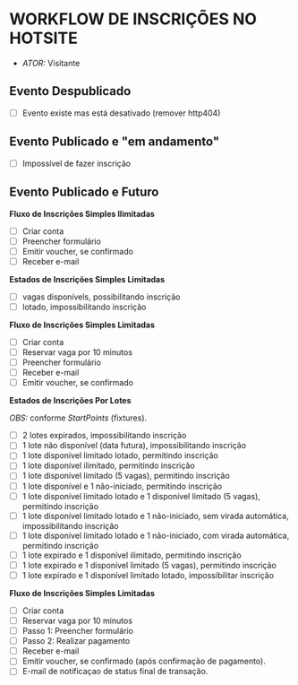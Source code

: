 # WORKFLOW DE INSCRIÇÕES NO HOTSITE

- *ATOR:* Visitante

## Evento Despublicado

- [ ] Evento existe mas está desativado (remover http404)

## Evento Publicado e "em andamento"

- [ ] Impossível de fazer inscrição

## Evento Publicado e Futuro

**Fluxo de Inscrições Simples Ilimitadas**

- [ ] Criar conta
- [ ] Preencher formulário
- [ ] Emitir voucher, se confirmado
- [ ] Receber e-mail

**Estados de Inscrições Simples Limitadas**

- [ ] vagas disponívels, possibilitando inscrição
- [ ] lotado, impossibilitando inscrição

**Fluxo de Inscrições Simples Limitadas**

- [ ] Criar conta
- [ ] Reservar vaga por 10 minutos
- [ ] Preencher formulário
- [ ] Receber e-mail
- [ ] Emitir voucher, se confirmado

**Estados de Inscrições Por Lotes**

*OBS:* conforme _StartPoints_ (fixtures).

- [ ] 2 lotes expirados, impossibilitando inscrição
- [ ] 1 lote não disponível (data futura), impossibilitando inscrição
- [ ] 1 lote disponível limitado lotado, permitindo inscrição
- [ ] 1 lote disponível ilimitado, permitindo inscrição
- [ ] 1 lote disponível limitado (5 vagas), permitindo inscrição
- [ ] 1 lote disponível e 1 não-iniciado, permitindo inscrição
- [ ] 1 lote disponível limitado lotado e 1 disponível limitado (5 vagas), permitindo inscrição
- [ ] 1 lote disponível limitado lotado e 1 não-iniciado, sem virada automática, impossibilitando inscrição
- [ ] 1 lote disponível limitado lotado e 1 não-iniciado, com virada automática, permitindo inscrição
- [ ] 1 lote expirado e 1 disponível ilimitado, permitindo inscrição
- [ ] 1 lote expirado e 1 disponível limitado (5 vagas), permitindo inscrição
- [ ] 1 lote expirado e 1 disponível limitado lotado, impossibilitar inscrição

**Fluxo de Inscrições Simples Limitadas**

- [ ] Criar conta
- [ ] Reservar vaga por 10 minutos
- [ ] Passo 1: Preencher formulário
- [ ] Passo 2: Realizar pagamento
- [ ] Receber e-mail
- [ ] Emitir voucher, se confirmado (após confirmação de pagamento).
- [ ] E-mail de notificaçao de status final de transação.
